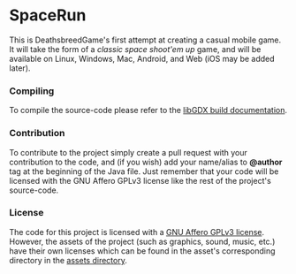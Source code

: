 SpaceRun
========

This is DeathsbreedGame's first attempt at creating a casual mobile game. It will take the form of a _classic space shoot'em up_ game, and will be available on Linux, Windows, Mac, Android, and Web (iOS may be added later).

### Compiling
To compile the source-code please refer to the [libGDX build documentation](https://github.com/libgdx/libgdx/wiki/Gradle-on-the-Commandline).

### Contribution
To contribute to the project simply create a pull request with your contribution to the code, and (if you wish) add your name/alias to __@author__ tag at the beginning of the Java file. Just remember that your code will be licensed with the GNU Affero GPLv3 license like the rest of the project's source-code.

### License
The code for this project is licensed with a [GNU Affero GPLv3 license](LICENSE). However, the assets of the project (such as graphics, sound, music, etc.) have their own licenses which can be found in the asset's corresponding directory in the [assets directory](android/assets/).
